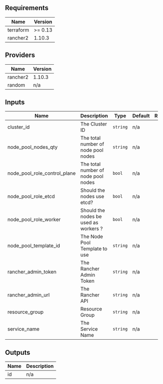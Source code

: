 ## Requirements

| Name | Version |
|------|---------|
| terraform | >= 0.13 |
| rancher2 | 1.10.3 |

## Providers

| Name | Version |
|------|---------|
| rancher2 | 1.10.3 |
| random | n/a |

## Inputs

| Name | Description | Type | Default | Required |
|------|-------------|------|---------|:--------:|
| cluster\_id | The Cluster ID | `string` | n/a | yes |
| node\_pool\_nodes\_qty | The total number of node pool nodes | `string` | n/a | yes |
| node\_pool\_role\_control\_plane | The total number of node pool nodes | `bool` | n/a | yes |
| node\_pool\_role\_etcd | Should the nodes use etcd? | `bool` | n/a | yes |
| node\_pool\_role\_worker | Should the nodes be used as workers ? | `bool` | n/a | yes |
| node\_pool\_template\_id | The Node Pool Template to use | `string` | n/a | yes |
| rancher\_admin\_token | The Rancher Admin Token | `string` | n/a | yes |
| rancher\_admin\_url | The Rancher API | `string` | n/a | yes |
| resource\_group | Resource Group | `string` | n/a | yes |
| service\_name | The Service Name | `string` | n/a | yes |

## Outputs

| Name | Description |
|------|-------------|
| id | n/a |

